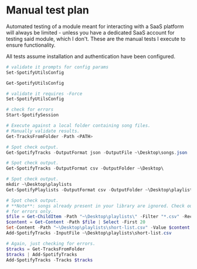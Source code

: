 # Manual test plan

Automated testing of a module meant for interacting with a SaaS platform will
always be limited - unless you have a dedicated SaaS account for testing said
module, which I don't. These are the manual tests I execute to ensure
functionality.

All tests assume installation and authentication have been configured.

```powershell
# validate it prompts for config params
Set-SpotifyUtilsConfig

Get-SpotifyUtilsConfig

# validate it requires -Force
Set-SpotifyUtilsConfig

# check for errors
Start-SpotifySession

# Execute against a local folder containing song files.
# Manually validate results.
Get-TracksFromFolder -Path <PATH>

# Spot check output.
Get-SpotifyTracks -OutputFormat json -OutputFile ~\Desktop\songs.json

# Spot check output.
Get-SpotifyTracks -OutputFormat csv -OutputFolder ~\Desktop\

# Spot check output.
mkdir ~\Desktop\playlists
Get-SpotifyPlaylists -OutputFormat csv -OutputFolder ~\Desktop\playlists

# Spot check output.
# **Note**: songs already present in your library are ignored. Check output
# for errors only.
$file = Get-ChildItem -Path "~\Desktop\playlists\" -Filter "*.csv" -Recurse | Select -First 1
$content = Get-Content -Path $file | Select -First 20
Set-Content -Path "~\Desktop\playlists\short-list.csv" -Value $content
Add-SpotifyTracks -InputFile ~\Desktop\playlists\short-list.csv

# Again, just checking for errors.
$tracks = Get-TracksFromFolder
$tracks | Add-SpotifyTracks
Add-SpotifyTracks -Tracks $tracks
```
